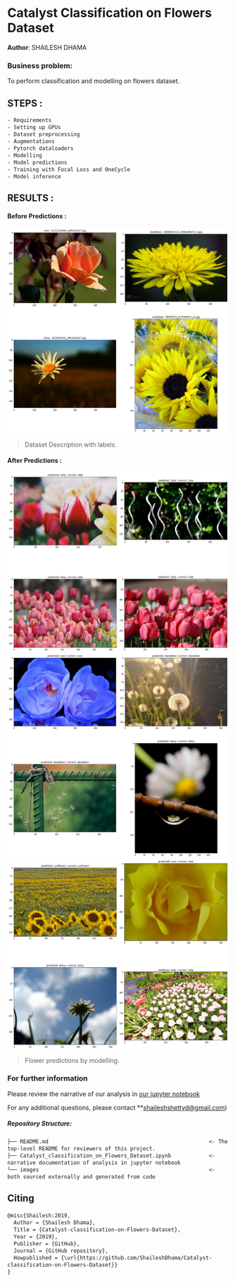 # Catalyst Classification on Flowers Dataset

**Author**: SHAILESH DHAMA

### Business problem:

To perform classification and modelling on flowers dataset.

## STEPS :

    - Requirements
    - Setting up GPUs
    - Dataset preprocessing
    - Augmentations
    - Pytorch dataloaders
    - Modelling
    - Model predictions
    - Training with Focal Loss and OneCycle
    - Model inference

## RESULTS :

#### Before Predictions :

![graph1](./FLOWER1.png)
> Dataset Description with labels.

#### After Predictions :

![graph2](./FLOWER2.png)
![graph3](./FLOWER3.png)
![graph4](./FLOWER4.png)
> Flower predictions by modelling.

### For further information

Please review the narrative of our analysis in [our jupyter notebook](./Catalyst_classification_on_Flowers_Dataset.ipynb)

For any additional questions, please contact **shaileshshettyd@gmail.com)

##### Repository Structure:

```
├── README.md                                                   <- The top-level README for reviewers of this project.
├── Catalyst_classification_on_Flowers_Dataset.ipynb            <- narrative documentation of analysis in jupyter notebook
└── images                                                      <- both sourced externally and generated from code
```

## Citing

```
@misc{Shailesh:2019,
  Author = {Shailesh Dhama},
  Title = {Catalyst-classification-on-Flowers-Dataset},
  Year = {2019},
  Publisher = {GitHub},
  Journal = {GitHub repository},
  Howpublished = {\url{https://github.com/ShaileshDhama/Catalyst-classification-on-Flowers-Dataset}}
}
```
